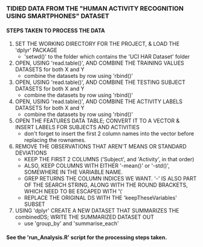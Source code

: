 ###  TIDIED DATA FROM THE "HUMAN ACTIVITY RECOGNITION USING SMARTPHONES" DATASET

#### STEPS TAKEN TO PROCESS THE DATA

1.  SET THE WORKING DIRECTORY FOR THE PROJECT, & LOAD THE 'dplyr' PACKAGE
    * 'setwd()' to the folder which contains the 'UCI HAR Dataset' folder
2.  OPEN, USING 'read.table()', AND COMBINE THE TRAINING VALUES DATASETS for both X and Y
    * combine the datasets by row using 'rbind()'    
3.  OPEN, USING 'read.table()', AND COMBINE THE TESTING SUBJECT DATASETS for both X and Y
    * combine the datasets by row using 'rbind()'  
4.  OPEN, USING 'read.table()', AND COMBINE THE ACTIVITY LABELS DATASETS for both X and Y
    * combine the datasets by row using 'rbind()'
5.  OPEN THE FEATURES DATA TABLE; CONVERT IT TO A VECTOR & INSERT LABELS FOR SUBJECTS AND ACTIVITIES
    * don't forget to insert the first 2 column names into the vector before replacing the rownames.
6.  REMOVE THE OBSERVATIONS THAT AREN'T MEANS OR STANDARD DEVIATIONS
    * KEEP THE FIRST 2 COLUMNS ('Subject', and 'Activity', in that order)
    * ALSO, KEEP COLUMNS WITH EITHER '-mean()' or '-std()', SOMEWHERE IN THE VARIABLE NAME.
    * GREP RETURNS THE COLUMN INDICES WE WANT.  '-' IS ALSO PART OF THE SEARCH STRING, ALONG WITH THE ROUND BRACKETS, WHICH NEED TO BE ESCAPED WITH '\\'
    * REPLACE THE ORIGINAL DS WITH THE 'keepTheseVariables' SUBSET
7.  USING 'dplyr' CREATE A NEW DATASET THAT SUMMARIZES THE combinedDS; WRITE THE SUMMARIZED DATASET OUT
    * use 'group_by' and 'summarise_each'
    
#### See the 'run_Analysis.R' script for the processing steps taken.    
